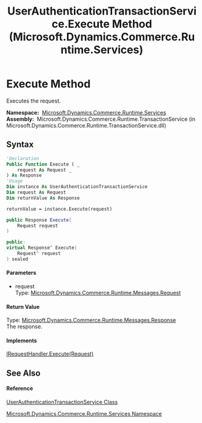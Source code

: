 ﻿---
title: UserAuthenticationTransactionService.Execute Method  (Microsoft.Dynamics.Commerce.Runtime.Services)
TOCTitle: Execute Method
ms:assetid: M:Microsoft.Dynamics.Commerce.Runtime.Services.UserAuthenticationTransactionService.Execute(Microsoft.Dynamics.Commerce.Runtime.Messages.Request)
ms:mtpsurl: https://technet.microsoft.com/en-us/library/microsoft.dynamics.commerce.runtime.services.userauthenticationtransactionservice.execute(v=AX.60)
ms:contentKeyID: 65318850
ms.date: 05/18/2015
mtps_version: v=AX.60
f1_keywords:
- Microsoft.Dynamics.Commerce.Runtime.Services.UserAuthenticationTransactionService.Execute
dev_langs:
- CSharp
- C++
- VB
---

# Execute Method

Executes the request.

**Namespace:**  [Microsoft.Dynamics.Commerce.Runtime.Services](microsoft-dynamics-commerce-runtime-services-namespace.md)  
**Assembly:**  Microsoft.Dynamics.Commerce.Runtime.TransactionService (in Microsoft.Dynamics.Commerce.Runtime.TransactionService.dll)

## Syntax

``` vb
'Declaration
Public Function Execute ( _
    request As Request _
) As Response
'Usage
Dim instance As UserAuthenticationTransactionService
Dim request As Request
Dim returnValue As Response

returnValue = instance.Execute(request)
```

``` csharp
public Response Execute(
    Request request
)
```

``` c++
public:
virtual Response^ Execute(
    Request^ request
) sealed
```

#### Parameters

  - request  
    Type: [Microsoft.Dynamics.Commerce.Runtime.Messages.Request](request-class-microsoft-dynamics-commerce-runtime-messages.md)  

#### Return Value

Type: [Microsoft.Dynamics.Commerce.Runtime.Messages.Response](response-class-microsoft-dynamics-commerce-runtime-messages.md)  
The response.  

#### Implements

[IRequestHandler.Execute(Request)](irequesthandler-execute-method-microsoft-dynamics-commerce-runtime-workflow.md)  

## See Also

#### Reference

[UserAuthenticationTransactionService Class](userauthenticationtransactionservice-class-microsoft-dynamics-commerce-runtime-services.md)

[Microsoft.Dynamics.Commerce.Runtime.Services Namespace](microsoft-dynamics-commerce-runtime-services-namespace.md)

